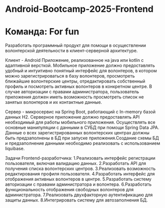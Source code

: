 # Android-Bootcamp-2025-Frontend
# Команда: For fun
Разработать программный продукт для помощи в осуществлении волонтерской деятельности в клиент-серверной архитектуре.

Клиент - Android Приложение, реализованное на java или kotlin с адаптивной версткой. Мобильное приложение должно предоставлять удобный и интуитивно понятный интерфейс для волонтеров, в котором можно зарегистрироваться в базу волонтеров, просмотреть ближайшие волонтерские центры, отредактировать собственный профиль и посмотреть активных волонтеров в конкретном центре. В случае авторизации с правами администратора, пользователь приложения должен иметь возможность просмотреть список не занятых волонтеров и их контактные данные.

Сервер - микросервис на Spring Boot, работающий с In-memory базой данных H2. Серверное приложение должно предоставлять API необходимый для работы мобильного приложения. Осуществлять все основные манипуляции с данными в СУБД при помощи Spring Data JPA. Данные о всех зарегистрированных волонтерских центрах должны быть предзаполнены в БД при запуске приложения.Создание схемы БД и предзаполнение данными необходимо реализовать с использованием liquibase.

Задачи Frontend-разработчика:
1.Реализовать интерфейс регистрации пользователя, включая валидацию данных.
2.Разработать API для получения списка волонтерских центров.
3.Реализовать возможность редактирования профиля пользователя.
4.Разработать интерфейс для отображения активных волонтеров в центре.
5.Разработать систему авторизации с правами администратора и волонтера.
6.Разработать функциональность отображения свободных волонтеров для администратора.
7.Реализовать двухфакторную аутентификацию для защиты данных.
8.Интегрировать систему для автозаполнения БД.